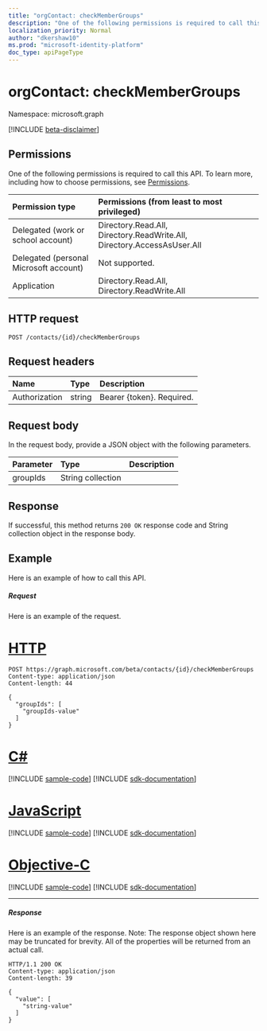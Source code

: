 ```yaml
---
title: "orgContact: checkMemberGroups"
description: "One of the following permissions is required to call this API. To learn more, including how to choose permissions, see Permissions."
localization_priority: Normal
author: "dkershaw10"
ms.prod: "microsoft-identity-platform"
doc_type: apiPageType
---
```


# orgContact: checkMemberGroups

Namespace: microsoft.graph

[!INCLUDE [beta-disclaimer](../../includes/beta-disclaimer.md)]

## Permissions
One of the following permissions is required to call this API. To learn more, including how to choose permissions, see [Permissions](/graph/permissions-reference).

|Permission type      | Permissions (from least to most privileged)              |
|:--------------------|:---------------------------------------------------------|
|Delegated (work or school account) | Directory.Read.All, Directory.ReadWrite.All, Directory.AccessAsUser.All    |
|Delegated (personal Microsoft account) | Not supported.    |
|Application | Directory.Read.All, Directory.ReadWrite.All |

## HTTP request
<!-- { "blockType": "ignored" } -->
```http
POST /contacts/{id}/checkMemberGroups

```
## Request headers
| Name       | Type | Description|
|:---------------|:--------|:----------|
| Authorization  | string  | Bearer {token}. Required. |

## Request body
In the request body, provide a JSON object with the following parameters.

| Parameter	   | Type	|Description|
|:---------------|:--------|:----------|
|groupIds|String collection ||

## Response

If successful, this method returns `200 OK` response code and String collection object in the response body.

## Example
Here is an example of how to call this API.
##### Request
Here is an example of the request.

# [HTTP](#tab/http)
<!-- {
  "blockType": "request",
  "name": "orgcontact_checkmembergroups"
}-->
```http
POST https://graph.microsoft.com/beta/contacts/{id}/checkMemberGroups
Content-type: application/json
Content-length: 44

{
  "groupIds": [
    "groupIds-value"
  ]
}
```
# [C#](#tab/csharp)
[!INCLUDE [sample-code](../includes/snippets/csharp/orgcontact-checkmembergroups-csharp-snippets.md)]
[!INCLUDE [sdk-documentation](../includes/snippets/snippets-sdk-documentation-link.md)]

# [JavaScript](#tab/javascript)
[!INCLUDE [sample-code](../includes/snippets/javascript/orgcontact-checkmembergroups-javascript-snippets.md)]
[!INCLUDE [sdk-documentation](../includes/snippets/snippets-sdk-documentation-link.md)]

# [Objective-C](#tab/objc)
[!INCLUDE [sample-code](../includes/snippets/objc/orgcontact-checkmembergroups-objc-snippets.md)]
[!INCLUDE [sdk-documentation](../includes/snippets/snippets-sdk-documentation-link.md)]

---


##### Response
Here is an example of the response. Note: The response object shown here may be truncated for brevity. All of the properties will be returned from an actual call.
<!-- {
  "blockType": "response",
  "truncated": true,
  "@odata.type": "string",
  "isCollection": true
} -->
```http
HTTP/1.1 200 OK
Content-type: application/json
Content-length: 39

{
  "value": [
    "string-value"
  ]
}
```

<!-- uuid: 8fcb5dbc-d5aa-4681-8e31-b001d5168d79
2015-10-25 14:57:30 UTC -->
<!--
{
  "type": "#page.annotation",
  "description": "orgContact: checkMemberGroups",
  "keywords": "",
  "section": "documentation",
  "tocPath": "",
  "suppressions": [
  ]
}
-->


